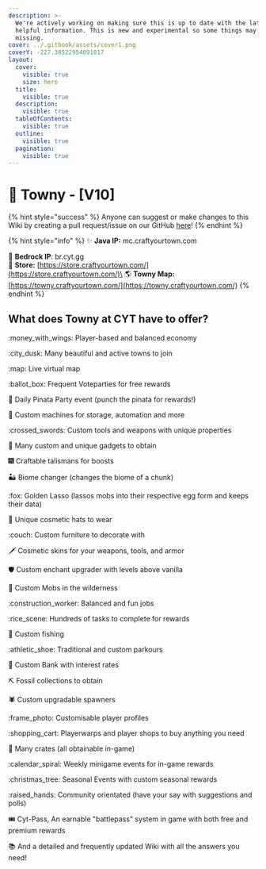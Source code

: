 ```yaml
---
description: >-
  We're actively working on making sure this is up to date with the latest and
  helpful information. This is new and experimental so some things may be
  missing.
cover: ../.gitbook/assets/cover1.png
coverY: -227.38522954091817
layout:
  cover:
    visible: true
    size: hero
  title:
    visible: true
  description:
    visible: true
  tableOfContents:
    visible: true
  outline:
    visible: true
  pagination:
    visible: true
---
```


# 📘 Towny - \[V10]

{% hint style="success" %}
Anyone can suggest or make changes to this Wiki by creating a pull request/issue on our GitHub [here](https://github.com/CraftYourTown/cyt-wiki)!
{% endhint %}

{% hint style="info" %}
✨ **Java IP:** mc.craftyourtown.com

🧱 **Bedrock IP**: br.cyt.gg\
🌠 **Store:** [https://store.craftyourtown.com/](https://store.craftyourtown.com/)\
🌎 **Towny Map:** [https://towny.craftyourtown.com/](https://towny.craftyourtown.com/)
{% endhint %}

## **What does Towny at CYT have to offer?**

:money\_with\_wings: Player-based and balanced economy

:city\_dusk: Many beautiful and active towns to join

:map: Live virtual map

:ballot\_box: Frequent Voteparties for free rewards

:llama: Daily Pinata Party event (punch the pinata for rewards!)

:telescope: Custom machines for storage, automation and more

:crossed\_swords: Custom tools and weapons with unique properties

:magnet: Many custom and unique gadgets to obtain

:fireworks: Craftable talismans for boosts

:desert: Biome changer (changes the biome of a chunk)

:fox: Golden Lasso (lassos mobs into their respective egg form and keeps their data)

:crown: Unique cosmetic hats to wear

:couch: Custom furniture to decorate with

:dagger: Cosmetic skins for your weapons, tools, and armor

:shield: Custom enchant upgrader with levels above vanilla

:zombie: Custom Mobs in the wilderness

:construction\_worker: Balanced and fun jobs

:rice\_scene: Hundreds of tasks to complete for rewards

:dolphin: Custom fishing

:athletic\_shoe: Traditional and custom parkours

:bank: Custom Bank with interest rates

:pick: Fossil collections to obtain

:spider: Custom upgradable spawners

:frame\_photo: Customisable player profiles

:shopping\_cart: Playerwarps and player shops to buy anything you need

:key: Many crates (all obtainable in-game)

:calendar\_spiral: Weekly minigame events for in-game rewards

:christmas\_tree: Seasonal Events with custom seasonal rewards

:raised\_hands: Community orientated (have your say with suggestions and polls)

🎟️ Cyt-Pass, An earnable "battlepass" system in game with both free and premium rewards

:books: And a detailed and frequently updated Wiki with all the answers you need!
